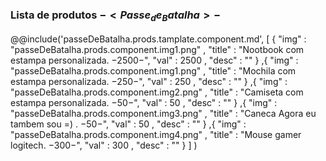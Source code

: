 ### Lista de produtos $- <Passe_de_Batalha> -$

@@include('passeDeBatalha.prods.tamplate.component.md', 
[
     { "img" : "passeDeBatalha.prods.component.img1.png" , "title" : "Nootbook com estampa personalizada. $- 2500 -$", "val" : 2500 , "desc" : "" }
    ,{ "img" : "passeDeBatalha.prods.component.img1.png" , "title" : "Mochila com estampa personalizada. $- 250 -$", "val" : 250 , "desc" : "" }
    ,{ "img" : "passeDeBatalha.prods.component.img2.png" , "title" : "Camiseta com estampa personalizada. $- 50 -$", "val" : 50 , "desc" : "" }
    ,{ "img" : "passeDeBatalha.prods.component.img3.png" , "title" : "Caneca Agora eu tambem sou <Orfeo> =) . $- 50 -$", "val" : 50 , "desc" : "" }
    ,{ "img" : "passeDeBatalha.prods.component.img4.png" , "title" : "Mouse gamer logitech. $- 300 -$", "val" : 300 , "desc" : "" }
]
)

